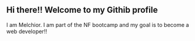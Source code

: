 ## Hi there!! Welcome to my Githib profile

I am Melchior. I am part of the NF bootcamp and my goal is to become a web developer!!

